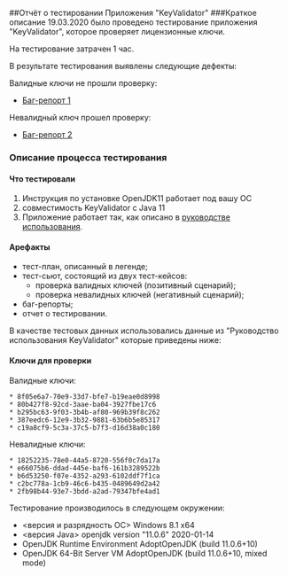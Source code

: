 ##Отчёт о тестировании Приложения "KeyValidator"
###Краткое описание
19.03.2020  было проведено тестирование приложения "KeyValidator", которое проверяет лицензионные ключи.

На тестирование затрачен 1 час.

В результате тестирования выявлены следующие дефекты:

Валидные ключи не прошли проверку:
* [Баг-репорт 1](https://github.com/DementevSlava/Java1.1-homework-1/issues/1)

Невалидный ключ прошел проверку:
* [Баг-репорт 2](https://github.com/DementevSlava/Java1.1-homework-1/issues/2)
 
### Описание процесса тестирования
#### Что тестировали
1. Инструкция по установке OpenJDK11 работает под вашу ОС
1. совместимость KeyValidator с Java 11
1. Приложение работает так, как описано в [руководстве использования](https://github.com/netology-code/javaqa-homeworks/blob/master/intro/user-manual.md).

#### Арефакты
* тест-план, описанный в легенде;
* тест-сьют, состоящий из двух тест-кейсов:
    * проверка валидных ключей (позитивный сценарий);
    * проверка невалидных ключей (негативный сценарий);
* баг-репорты;
* отчет о тестировании.

В качестве тестовых данных использовались данные из "Руководство использования KeyValidator" которые приведены ниже:

#### Ключи для проверки

Валидные ключи:
```
* 8f05e6a7-70e9-33d7-bfe7-b19eae0d8998
* 80b427f8-92cd-3aae-ba04-3927fbe17c6
* b295bc63-9f03-3b4b-af80-969b39f8c262
* 387eedc6-12e9-3b32-9881-63b6b5e85317
* c19a8cf9-5c3a-37c5-b7f3-d16d38a0c180
```
Невалидные ключи:
```
* 18252235-78e0-44a5-8720-556f0c7da17a
* e66075b6-ddad-445e-baf6-161b3289522b
* b6d53250-f07e-4352-a293-6102ddf7f1ca
* c2bc778a-1cb9-46c6-b435-0489649d2a42
* 2fb98b44-93e7-3bdd-a2ad-79347bfe4ad1
```

Тестирование производилось в следующем окружении:

* <версия и разрядность ОС> Windows 8.1 x64
* <версия Java> openjdk version "11.0.6" 2020-01-14
* OpenJDK Runtime Environment AdoptOpenJDK (build 11.0.6+10)
* OpenJDK 64-Bit Server VM AdoptOpenJDK (build 11.0.6+10, mixed mode)
